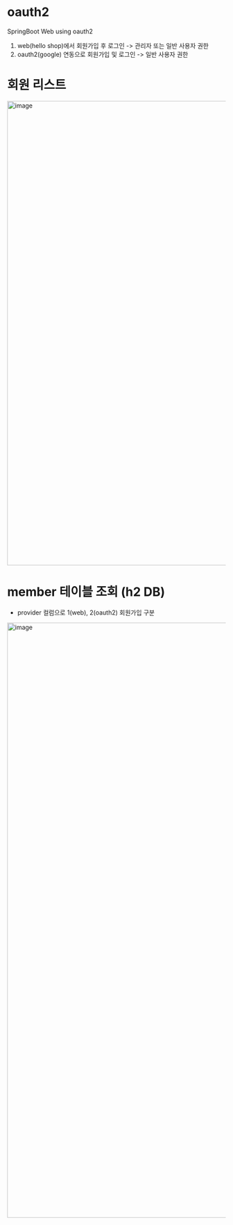 # oauth2
SpringBoot Web using oauth2

1. web(hello shop)에서 회원가입 후 로그인  -> 관리자 또는 일반 사용자 권한
2. oauth2(google) 연동으로 회원가입 및 로그인  -> 일반 사용자 권한

# 회원 리스트
<img width="1070" alt="image" src="https://github.com/gyqls980/oauth2/assets/28581497/a19a222d-6d5a-451a-bdeb-d7f2f010a540">

# __member 테이블 조회 (h2 DB)__
* provider 컬럼으로 1(web), 2(oauth2) 회원가입 구분
<img width="1371" alt="image" src="https://github.com/gyqls980/oauth2/assets/28581497/2ebc88a6-a4b9-4db9-943e-78e393deea40">


